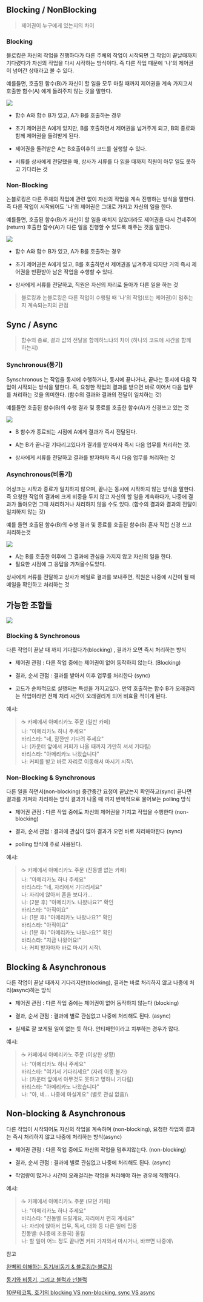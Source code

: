 
## Blocking / NonBlocking

>제어권이 누구에게 있는지의 차이

### Blocking

블로킹은 자신의 작업을 진행하다가 다른 주체의 작업이 시작되면 그 작업이 끝날때까지 기다렸다가 자신의 작업을 다시 시작하는 방식이다. 즉 다른 작업 때문에 '나'의 제어권이 넘어간 상태라고 볼 수 있다.

예를들면, 호출된 함수(B)가 자신이 할 일을 모두 마칠 때까지 제어권을 계속 가지고서 호출한 함수(A) 에게 돌려주지 않는 것을 말한다.

![](https://velog.velcdn.com/images/hyezuu/post/174b71ba-8a05-4a99-bac3-c053d24b2dc1/image.png)

- 함수 A와 함수 B가 있고, A가 B를 호출하는 경우
- 초기 제어권은 A에게 있지만, B를 호출하면서 제어권을 넘겨주게 되고, B의 종료와 함께 제어권을 돌려받게 된다.
- 제어권을 돌려받은 A는 B호출이후의 코드를 실행할 수 있다.

- 서류를 상사에게 전달했을 때, 상사가 서류를 다 읽을 때까지 직원이 아무 일도 못하고 기다리는 것


### Non-Blocking

논블로킹은 다른 주체의 작업에 관련 없이 자신의 작업을 계속 진행하는 방식을 말한다.
즉 다른 작업이 시작되어도 '나'의 제어권은 그대로 가지고 자신의 일을 한다.

예를들면, 호출된 함수(B)가 자신이 할 일을 마치지 않았더라도 제어권을 다시 건네주어 (return) 호출한 함수(A)가 다른 일을 진행할 수 있도록 해주는 것을 말한다.

![](https://velog.velcdn.com/images/hyezuu/post/567a048f-8645-403d-b184-2d4c909d624c/image.png)

- 함수 A와 함수 B가 있고, A가 B를 호출하는 경우
- 초기 제어권은 A에게 있고,  B를 호출하면서 제어권을 넘겨주게 되지만 거의 즉시 제어권을 반환받아 남은 작업을 수행할 수 있다.

- 상사에게 서류를 전달하고, 직원은 자신의 자리로 돌아가 다른 일을 하는 것

>블로킹과 논블로킹은 다른 작업이 수행될 때 '나'의 작업(또는 제어권)이 멈추는지 계속되는지의 관점

## Sync / Async

>함수의 종료, 결과 값의 전달을 함께하느냐의 차이 (하나의 코드에 시간을 함께 하는지)

### Synchronous(동기)

Synschronous 는 작업을 동시에 수행하거나, 동시에 끝나거나, 끝나는 동시에 다음 작업이 시작되는 방식을 말한다.
즉, 요청한 작업의 결과를 받으면 바로 이어서 다음 업무를 처리하는 것을 의미한다.
(함수의 결과와 결과의 전달이 일치하는 것)

예를들면 호출된 함수(B)의 수행 결과 및 종료를 호출한 함수(A)가 신경쓰고 있는 것

![](https://velog.velcdn.com/images/hyezuu/post/f34681ef-9cca-4f67-a7c3-85248b052629/image.png)


- B 함수가 종료되는 시점에 A에게 결과가 즉시 전달된다.
- A는 B가 끝나길 기다리고있다가 결과를 받자마자 즉시 다음 업무를 처리하는 것.

- 상사에게 서류를 전달하고 결과를 받자마자 즉시 다음 업무를 처리하는 것

### Asynchronous(비동기)

어싱크는 시작과 종료가 일치하지 않으며, 끝나는 동시에 시작하지 않는 방식을 말한다.
즉 요청한 작업의 결과에 크게 비중을 두지 않고 자신의 할 일을 계속하다가, 나중에 결과가 돌아오면 그때 처리하거나 처리하지 않을 수도 있다.
(함수의 결과와 결과의 전달이 일치하지 않는 것)

예를 들면 호출된 함수(B)의 수행 결과 및 종료를 호출된 함수(B) 혼자 직접 신경 쓰고 처리하는것

![](https://velog.velcdn.com/images/hyezuu/post/366ba550-d382-4460-8a8a-829fb17b3d09/image.png)


- A는 B를 호출한 이후에 그 결과에 관심을 가지지 않고 자신의 일을 한다.
- 필요한 시점에 그 응답을 가져올수도있다.

상사에게 서류를 전달하고 상사가 메일로 결과를 보내주면, 직원은 나중에 시간이 될 때 메일을 확인하고 처리하는 것

## 가능한 조합들

![](https://velog.velcdn.com/images/hyezuu/post/46c8dd36-275e-45b3-a91a-a209b86f8c96/image.png)


### Blocking & Synchronous

다른 작업이 끝날 때 까지 기다렸다가(blocking) , 결과가 오면 즉시 처리하는 방식

- 제어권 관점 : 다른 작업 중에는 제어권이 없어 동작하지 않는다. (Blocking)
- 결과, 순서 관점 : 결과를 받아서 이후 업무를 처리한다 (sync)

- 코드가 순차적으로 실행되는 특성을 가지고있다. 만약 호출하는 함수 B가 오래걸리는 작업이라면 전체 처리 시간이 오래걸리게 되어 비효율 적이게 된다.

예시:

> ☕ 카페에서 아메리카노 주문 (일반 카페)\
나: "아메리카노 하나 주세요"\
바리스타: "네, 잠깐만 기다려 주세요"\
나: (카운터 앞에서 커피가 나올 때까지 가만히 서서 기다림)\
바리스타: "아메리카노 나왔습니다"\
나: 커피를 받고 바로 자리로 이동해서 마시기 시작\

### Non-Blocking & Synchronous

다른 일을 하면서(non-blocking) 중간중간 요청이 끝났는지 확인하고(sync) 끝나면 결과를 가져와 처리하는 방식
결과가 나올 때 까지 반복적으로 물어보는 polling 방식

- 제어권 관점 : 다른 작업 중에도 자신의 제어권을 가지고 작업을 수행한다 (non-blocking)
- 결과, 순서 관점 : 결과에 관심이 많아 결과가 오면 바로 처리해야한다 (sync)

- polling 방식에 주로 사용된다.

예시:

> ☕ 카페에서 아메리카노 주문 (진동벨 없는 카페)\
나: "아메리카노 하나 주세요"\
바리스타: "네, 자리에서 기다리세요"\
나: 자리에 앉아서 폰을 보다가...\
나: (2분 후) "아메리카노 나왔나요?" 확인\
바리스타: "아직이요"\
나: (1분 후) "아메리카노 나왔나요?" 확인\
바리스타: "아직이요"\
나: (1분 후) "아메리카노 나왔나요?" 확인\
바리스타: "지금 나왔어요!"\
나: 커피 받자마자 바로 마시기 시작\

## Blocking & Asynchronous

다른 작업이 끝날 때까지 기다리지만(blocking), 결과는 바로 처리하지 않고 나중에 처리(async)하는 방식

- 제어권 관점 : 다른 작업 중에는 제어권이 없어 동작하지 않는다 (blocking)
- 결과, 순서 관점 : 결과에 별로 관심없고 나중에 처리해도 된다. (async)

- 실제로 잘 보게될 일이 없는 듯 하다. 안티패턴이라고 치부하는 경우가 많다.

예시:

> ☕ 카페에서 아메리카노 주문 (이상한 상황)\
나: "아메리카노 하나 주세요"\
바리스타: "여기서 기다리세요" (자리 이동 불가)\
나: (카운터 앞에서 아무것도 못하고 멍하니 기다림)\
바리스타: "아메리카노 나왔습니다"\
나: "아, 네... 나중에 마실게요" (별로 관심 없음)\

## Non-blocking & Asynchronous

다른 작업이 시작되어도 자신의 작업을 계속하며 (non-blocking), 요청한 작업의 결과는 즉시 처리하지 않고 나중에 처리하는 방식(async)

- 제어권 관점 : 다른 작업 중에도 자신의 작업을 멈추지않는다. (non-blocking)
- 결과, 순서 관점 : 결과에 별로 관심없고 나중에 처리해도 된다. (async)

- 작업량이 많거나 시간이 오래걸리는 작업을 처리해야 하는 경우에 적합하다.

예시:

> ☕ 카페에서 아메리카노 주문 (모던 카페)\
>나: "아메리카노 하나 주세요"\
바리스타: "진동벨 드릴게요, 자리에서 편히 계세요"\
나: 자리에 앉아서 업무, 독서, 대화 등 다른 일에 집중\
진동벨: (나중에 조용히) 울림\
나: 할 일이 어느 정도 끝나면 커피 가져와서 마시거나, 바쁘면 나중에\

참고

[완벽히 이해하는 동기/비동기 & 블로킹/논블로킹](https://inpa.tistory.com/entry/%F0%9F%91%A9%E2%80%8D%F0%9F%92%BB-%EB%8F%99%EA%B8%B0%EB%B9%84%EB%8F%99%EA%B8%B0-%EB%B8%94%EB%A1%9C%ED%82%B9%EB%85%BC%EB%B8%94%EB%A1%9C%ED%82%B9-%EA%B0%9C%EB%85%90-%EC%A0%95%EB%A6%AC)

[동기와 비동기, 그리고 블럭과 넌블럭](https://musma.github.io/2019/04/17/blocking-and-synchronous.html)

[10분테코톡, 호기의 blocking VS non-blocking, sync VS async](https://www.youtube.com/watch?v=cmBFGSrHKnM)
